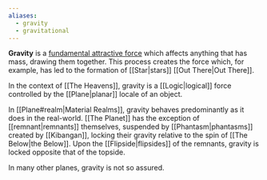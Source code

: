 ```yaml
---
aliases:
  - gravity
  - gravitational
---
```


**Gravity** is a [fundamental attractive force](https://en.wikipedia.org/wiki/Gravity) which affects anything that has mass, drawing them together. This process creates the force which, for example, has led to the formation of [[Star|stars]] [[Out There|Out There]]. 

In the context of [[The Heavens]], gravity is a [[Logic|logical]] force controlled by the [[Plane|planar]] locale of an object. 

In [[Plane#realm|Material Realms]], gravity behaves predominantly as it does in the real-world. [[The Planet]] has the exception of [[remnant|remnants]] themselves, suspended by [[Phantasm|phantasms]] created by [[Kibangan]], locking their gravity relative to the spin of [[The Below|the Below]]. Upon the [[Flipside|flipsides]] of the remnants, gravity is locked opposite that of the topside. 

In many other planes, gravity is not so assured.
